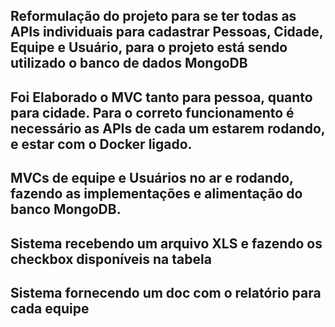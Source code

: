 Reformulação do projeto para se ter todas as APIs individuais para cadastrar Pessoas, Cidade, Equipe e Usuário, para o projeto está sendo utilizado o banco de dados MongoDB
-------------------------------------------------------------------------------------------------------------------------------------------------------------------------
Foi Elaborado o MVC tanto para pessoa, quanto para cidade. Para o correto funcionamento é necessário as APIs de cada um estarem rodando, e estar com o Docker ligado.
-------------------------------------------------------------------------------------------------------------------------------------------------------------------------
MVCs de equipe e Usuários no ar e rodando, fazendo as implementações e alimentação do banco MongoDB.
-------------------------------------------------------------------------------------------------------------------------------------------------------------------------
Sistema recebendo um arquivo XLS e fazendo os checkbox disponíveis na tabela
-------------------------------------------------------------------------------------------------------------------------------------------------------------------------
Sistema fornecendo um doc com o relatório para cada equipe
-------------------------------------------------------------------------------------------------------------------------------------------------------------------------
